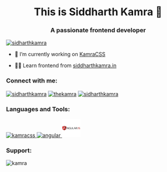<h1 align="center">This is Siddharth Kamra 👋</h1>
<h3 align="center">A passionate frontend developer</h3>

<p align="left"> <a href="https://twitter.com/sidharthkamra" target="blank"><img src="https://img.shields.io/twitter/follow/sidharthkamra?logo=twitter&style=for-the-badge" alt="sidharthkamra" /></a> </p>

- 🔭 I’m currently working on [KamraCSS](https://siddharthkamra.in/kamracss)

- 👨‍💻 Learn frontend from [siddharthkamra.in](https://siddharthkamra.in)

<h3 align="left">Connect with me:</h3>
<p align="left">
<a href="https://twitter.com/sidharthkamra" target="blank"><img align="center" src="https://siddharthkamra.in/assets/twitter.svg" alt="sidharthkamra" height="30" width="40" /></a>
<a href="https://facebook.com/thekamra" target="blank"><img align="center" src="https://siddharthkamra.in/assets/facebook.svg" alt="thekamra" height="30" width="40" /></a>
<a href="https://instagram.com/sidharthkamra" target="blank"><img align="center" src="https://siddharthkamra.in/assets/instagram.svg" alt="sidharthkamra" height="30" width="40" /></a>
</p>

<h3 align="left">Languages and Tools:</h3>
<p align="left"><a href="https://siddharthkamra.in/kamracss" target="_blank" rel="noreferrer"><img src="https://raw.githubusercontent.com/siddharthkamra/kamra/main/assets/kamracss.png" alt="kamracss" width="50" height="50"/></a><a href="https://angular.io" target="_blank" rel="noreferrer"> <img src="https://angular.io/assets/images/logos/angular/angular.svg" alt="angular" width="50" height="50"/> </a> <a href="https://angular.io" target="_blank" rel="noreferrer"> <img src="https://raw.githubusercontent.com/devicons/devicon/master/icons/angularjs/angularjs-original-wordmark.svg" alt="angularjs" width="50" height="50"/> </a></p>

<h3 align="left">Support:</h3>
<p><a href="https://www.buymeacoffee.com/kamra"> <img align="left" src="https://cdn.buymeacoffee.com/buttons/v2/default-yellow.png" width="150" alt="kamra" /></a></p><br><br>

